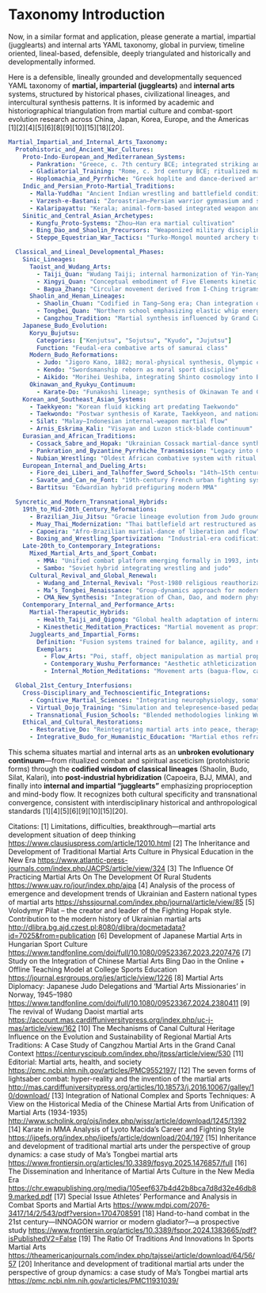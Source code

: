 # Taxonomy Introduction #

Now, in a similar format and application, please generate a martial, impartial (jugglearts) and internal arts YAML taxonomy, global in purview, timeline oriented, lineal-based, defensible, deeply triangulated and historically and developmentally informed.

Here is a defensible, lineally grounded and developmentally sequenced YAML taxonomy of **martial, imparterial (jugglearts)** and **internal arts** systems, structured by historical phases, civilizational lineages, and intercultural synthesis patterns. It is informed by academic and historiographical triangulation from martial culture and combat-sport evolution research across China, Japan, Korea, Europe, and the Americas [1][2][4][5][6][8][9][10][15][18][20].

```yaml
Martial_Impartial_and_Internal_Arts_Taxonomy:
  Protohistoric_and_Ancient_War_Cultures:
    Proto-Indo-European_and_Mediterranean_Systems:
      - Pankration: "Greece, c. 7th century BCE; integrated striking and grappling"
      - Gladiatorial_Training: "Rome, c. 3rd century BCE; ritualized martial spectacle"
      - Hoplomachia_and_Pyrrhiche: "Greek hoplite and dance-derived arts"
    Indic_and_Persian_Proto-Martial_Traditions:
      - Malla-Yuddha: "Ancient Indian wrestling and battlefield conditioning"
      - Varzesh-e-Bastani: "Zoroastrian–Persian warrior gymnasium and spiritual code"
      - Kalaripayattu: "Kerala; animal-form-based integrated weapon and healing art"
    Sinitic_and_Central_Asian_Archetypes:
      - Kungfu_Proto-Systems: "Zhou–Han era martial cultivation"
      - Bing_Dao_and_Shaolin_Precursors: "Weaponized military discipline evolving into Chuan Fa"
      - Steppe_Equestrian_War_Tactics: "Turko-Mongol mounted archery traditions"

  Classical_and_Lineal_Developmental_Phases:
    Sinic_Lineages:
      Taoist_and_Wudang_Arts:
        - Taiji_Quan: "Wudang Taiji; internal harmonization of Yin-Yang flow"
        - Xingyi_Quan: "Conceptual embodiment of Five Elements kinetic principle"
        - Bagua_Zhang: "Circular movement derived from I-Ching trigrams"
      Shaolin_and_Henan_Lineages:
        - Shaolin_Chuan: "Codified in Tang–Song era; Chan integration of fighting and meditation"
        - Tongbei_Quan: "Northern school emphasizing elastic whip energy"  # [web:105][web:110]
        - Cangzhou_Tradition: "Martial synthesis influenced by Grand Canal cultural corridors"  # [web:100]
    Japanese_Budo_Evolution:
      Koryu_Bujutsu:
        Categories: ["Kenjutsu", "Sojutsu", "Kyudo", "Jujutsu"]
        Function: "Feudal-era combative arts of samurai class"
      Modern_Budo_Reformations:
        - Judo: "Jigoro Kano, 1882; moral-physical synthesis, Olympic codification"  # [web:96][web:98]
        - Kendo: "Swordsmanship reborn as moral sport discipline"
        - Aikido: "Morihei Ueshiba, integrating Shinto cosmology into Budo harmony"
      Okinawan_and_Ryukyu_Continuum:
        - Karate-Do: "Funakoshi lineage; synthesis of Okinawan Te and Chinese Chuan Fa"
    Korean_and_Southeast_Asian_Systems:
      - Taekkyeon: "Korean fluid kicking art predating Taekwondo"
      - Taekwondo: "Postwar synthesis of Karate, Taekkyeon, and nationalism"
      - Silat: "Malay–Indonesian internal-weapon martial flow"
      - Arnis_Eskrima_Kali: "Visayan and Luzon stick-blade continuum"
    Eurasian_and_African_Traditions:
      - Cossack_Sabre_and_Hopak: "Ukrainian Cossack martial-dance synthesis"  # [web:94][web:95]
      - Pankration_and_Byzantine_Pyrrhiche_Transmission: "Legacy into Caucasian wrestling traditions"
      - Nubian_Wrestling: "Oldest African combative system with ritual codes"
    European_Internal_and_Dueling_Arts:
      - Fiore_dei_Liberi_and_Talhoffer_Sword_Schools: "14th–15th century fencing manuals"
      - Savate_and_Can_ne_Font: "19th-century French urban fighting systems"
      - Bartitsu: "Edwardian hybrid prefiguring modern MMA"

  Syncretic_and_Modern_Transnational_Hybrids:
    19th_to_Mid-20th_Century_Reformations:
      - Brazilian_Jiu_Jitsu: "Gracie lineage evolution from Judo groundwork"
      - Muay_Thai_Modernization: "Thai battlefield art restructured as ring sport"
      - Capoeira: "Afro-Brazilian martial-dance of liberation and flow"
      - Boxing_and_Wrestling_Sportivization: "Industrial-era codification"
    Late-20th_to_Contemporary_Integrations:
      Mixed_Martial_Arts_and_Sport_Combat:
        - MMA: "Unified combat platform emerging formally in 1993, integrating striking and grappling"  # [web:104][web:109]
        - Sambo: "Soviet hybrid integrating wrestling and judo"
      Cultural_Revival_and_Global_Renewal:
        - Wudang_and_Internal_Revival: "Post-1980 religious reauthorization and Taiji reform"  # [web:99]
        - Ma’s_Tongbei_Renaissance: "Group-dynamics approach for modern inheritance"  # [web:105][web:110]
        - CMA_New_Synthesis: "Integration of Chan, Dao, and modern physiology"
    Contemporary_Internal_and_Performance_Arts:
      Martial-Therapeutic_Hybrids:
        - Health_Taiji_and_Qigong: "Global health adaptation of internal mechanics"
        - Kinesthetic_Meditation_Practices: "Martial movement as proprioceptive biofeedback"
      Jugglearts_and_Impartial_Forms:
        Definition: "Fusion systems trained for balance, agility, and neuromechanical coordination rather than confrontation"
        Exemplars:
          - Flow_Arts: "Poi, staff, object manipulation as martial proprioception training"
          - Contemporary_Wushu_Performance: "Aesthetic athleticization of martial vocabulary"
          - Internal_Motion_Meditations: "Movement arts (bagua-flow, capoeira-stance cycles) emphasizing rhythm, balance, and non-oppositional harmonics"

  Global_21st_Century_Interfusions:
    Cross-Disciplinary_and_Technoscientific_Integrations:
      - Cognitive_Martial_Sciences: "Integrating neurophysiology, somatics, and motor learning"
      - Virtual_Dojo_Training: "Simulation and telepresence-based pedagogy"
      - Transnational_Fusion_Schools: "Blended methodologies linking Wushu, Yoga, Parkour, and Dance-Combat paradigms"
    Ethical_and_Cultural_Restorations:
      - Restorative_Do: "Reintegrating martial arts into peace, therapy, and education"
      - Integrative_Budo_for_Humanistic_Education: "Martial ethos reframed through ethical embodiment and social pedagogy"
```

This schema situates martial and internal arts as an **unbroken evolutionary continuum**—from ritualized combat and spiritual asceticism (protohistoric forms) through the **codified wisdom of classical lineages** (Shaolin, Budo, Silat, Kalari), into **post-industrial hybridization** (Capoeira, BJJ, MMA), and finally into **internal and impartial “jugglearts”** emphasizing proprioception and mind-body flow. It recognizes both cultural specificity and transnational convergence, consistent with interdisciplinary historical and anthropological standards [1][4][5][6][9][10][15][20].

Citations:
[1] Limitations, difficulties, breakthrough—martial arts development situation of deep thinking https://www.clausiuspress.com/article/12010.html
[2] The Inheritance and Development of Traditional Martial Arts Culture in Physical Education in the New Era https://www.atlantic-press-journals.com/index.php/JACPS/article/view/324
[3] The Influence Of Practicing Martial Arts On The Development Of Rural Students https://www.uav.ro/jour/index.php/ajpa
[4] Analysis of the process of emergence and development trends of Ukrainian and Eastern national types of martial arts https://shssjournal.com/index.php/journal/article/view/85
[5] Volodymyr Pilat – the creator and leader of the Fighting Hopak style. Contribution to the modern history of Ukrainian martial arts http://dlibra.bg.ajd.czest.pl:8080/dlibra/docmetadata?id=7025&from=publication
[6] Development of Japanese Martial Arts in Hungarian Sport Culture https://www.tandfonline.com/doi/full/10.1080/09523367.2023.2207476
[7] Study on the Integration of Chinese Martial Arts Bing Dao in the Online + Offline Teaching Model at College Sports Education https://journal.esrgroups.org/jes/article/view/1226
[8] Martial Arts Diplomacy: Japanese Judo Delegations and ‘Martial Arts Missionaries’ in Norway, 1945–1980 https://www.tandfonline.com/doi/full/10.1080/09523367.2024.2380411
[9] The revival of Wudang Daoist martial arts https://account.mas.cardiffuniversitypress.org/index.php/uc-j-mas/article/view/162
[10] The Mechanisms of Canal Cultural Heritage Influence on the Evolution and Sustainability of Regional Martial Arts Traditions: A Case Study of Cangzhou Martial Arts in the Grand Canal Context https://centuryscipub.com/index.php/jtpss/article/view/530
[11] Editorial: Martial arts, health, and society https://pmc.ncbi.nlm.nih.gov/articles/PMC9552197/
[12] The seven forms of lightsaber combat: hyper-reality and the invention of the martial arts http://mas.cardiffuniversitypress.org/articles/10.18573/j.2016.10067/galley/10/download/
[13] Integration of National Complex and Sports Techniques: A View on the Historical Media of the Chinese Martial Arts from Unification of Martial Arts (1934-1935) http://www.scholink.org/ojs/index.php/wjssr/article/download/1245/1392
[14] Karate in MMA Analysis of Lyoto Macida’s Career and Fighting Style https://ijpefs.org/index.php/ijpefs/article/download/204/197
[15] Inheritance and development of traditional martial arts under the perspective of group dynamics: a case study of Ma’s Tongbei martial arts https://www.frontiersin.org/articles/10.3389/fpsyg.2025.1476857/full
[16] The Dissemination and Inheritance of Martial Arts Culture in the New Media Era https://chr.ewapublishing.org/media/105eef637b4d42b8bca7d8d32e46db89.marked.pdf
[17] Special Issue Athletes’ Performance and Analysis in Combat Sports and Martial Arts https://www.mdpi.com/2076-3417/14/2/543/pdf?version=1704708591
[18] Hand-to-hand combat in the 21st century—INNOAGON warrior or modern gladiator?—a prospective study https://www.frontiersin.org/articles/10.3389/fspor.2024.1383665/pdf?isPublishedV2=False
[19] The Ratio Of Traditions And Innovations In Sports Martial Arts https://theamericanjournals.com/index.php/tajssei/article/download/64/56/57
[20] Inheritance and development of traditional martial arts under the perspective of group dynamics: a case study of Ma’s Tongbei martial arts https://pmc.ncbi.nlm.nih.gov/articles/PMC11931039/


